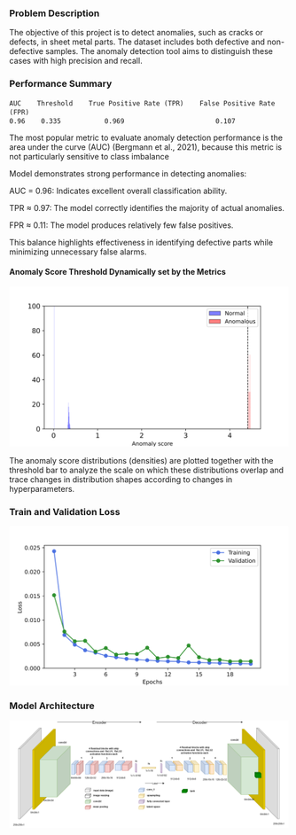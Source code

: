 ### Problem Description
The objective of this project is to detect anomalies, such as cracks or defects, in sheet metal parts. The dataset includes both defective and non-defective samples. The anomaly detection tool aims to distinguish these cases with high precision and recall.

### Performance Summary
	AUC	   Threshold	True Positive Rate (TPR)	False Positive Rate (FPR)
	0.96	0.335	        0.969	                    0.107

The most popular metric to evaluate anomaly detection performance is the area under the curve (AUC) (Bergmann et al., 2021), because this metric is not particularly sensitive to class imbalance

Model demonstrates strong performance in detecting anomalies:

AUC = 0.96: Indicates excellent overall classification ability.

TPR ≈ 0.97: The model correctly identifies the majority of actual anomalies.

FPR ≈ 0.11: The model produces relatively few false positives.

This balance highlights effectiveness in identifying defective parts while minimizing unnecessary false alarms.

#### Anomaly Score Threshold Dynamically set by the Metrics

![Anomaly Score Threshold](Threshold.png)

The anomaly score distributions (densities) are plotted together with the threshold bar to analyze the scale on which these distributions overlap and trace changes in distribution shapes according to changes in hyperparameters.

### Train and Validation Loss

![Train and Validation Loss](Train_val_loss.png)

### Model Architecture

![Model Architecture](Model_architecture.png)
